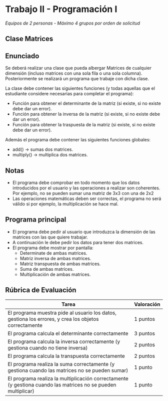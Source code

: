 # Trabajo II - Programación I

*Equipos de 2 personas* - *Máximo 4 grupos por orden de solicitud*

## Clase Matrices

## Enunciado
Se deberá realizar una clase que pueda albergar Matrices de cualquier dimensión (incluso matrices con una sola fila o una sola columna). Posteriormente se realizará un programa que trabaje con dicha clase.

La clase debe contener las siguientes funciones (y todas aquellas que el estudiante considere necesarias para completar el programa):

  - Función para obtener el determinante de la matriz (si existe, si no existe debe dar un error).
  - Función para obtener la inversa de la matriz (si existe, si no existe debe dar un error).
  - Función para obtener la traspuesta de la matriz (si existe, si no existe debe dar un error).
  
Además el programa debe contener las siguientes funciones globales:

  - add() -> sumas dos matrices.
  - multiply() -> multiplica dos matrices.
  
## Notas
  - El programa debe comprobar en todo momento que los datos introducidos por el usuario y las operaciones a realizar son coherentes. Por ejemplo, no se pueden sumar una matriz de 3x3 con una de 2x2
  - Las operaciones matemáticas deben ser correctas, el programa no será válido si por ejemplo, la multiplicación se hace mal.

## Programa principal
  - El programa debe pedir al usuario que introduzca la dimensión de las matrices con las que quiere trabajar.
  - A continuación le debe pedir los datos para tener dos matrices.
  - El programa debe mostrar por pantalla:
     - Determinate de ambas matrices.
     - Matriz inversa de ambas matrices.
     - Matriz transpuesta de ambas matrices.
     - Suma de ambas matrices.
     - Multiplicación de ambas matrices. 

## Rúbrica de Evaluación
| Tarea | Valoración  |
--|--|
|El programa muestra pide al usuario los datos, gestiona los errores, y crea los objetos correctamente| 1 puntos  |
|El programa calcula el determinante correctamente  | 3 puntos |
|El programa calcula la inversa correctamente (y gestiona cuando no tiene inversa) | 2 puntos |
|El programa calcula la transpuesta correctamente  | 2 puntos |
|El programa realiza la suma correctamente (y gestiona cuando las matrices no se pueden sumar) | 1 punto |
|El programa realiza la multiplicación correctamente (y gestiona cuando las matrices no se pueden multiplicar) | 1 punto |
